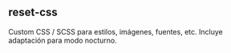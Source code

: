 ## reset-css

Custom CSS / SCSS para estilos, imágenes, fuentes, etc.
Incluye adaptación para modo nocturno.
 
